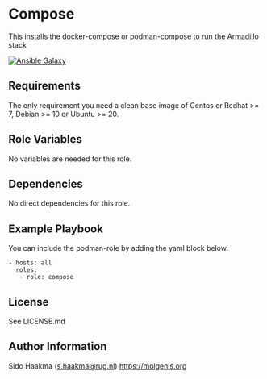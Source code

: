 Compose
=========
This installs the docker-compose or podman-compose to run the Armadillo stack

[![Ansible Galaxy](https://img.shields.io/badge/ansible--galaxy-deps_compose-blue.svg)](https://galaxy.ansible.com/molgenis/armadillo/)

Requirements
------------
The only requirement you need a clean base image of Centos or Redhat >= 7, Debian >= 10 or Ubuntu >= 20.

Role Variables
--------------
No variables are needed for this role.

Dependencies
------------
No direct dependencies for this role.

Example Playbook
----------------
You can include the podman-role by adding the yaml block below.

    - hosts: all
      roles:
       - role: compose
                   
License
-------
See LICENSE.md

Author Information
------------------
Sido Haakma (s.haakma@rug.nl)
https://molgenis.org